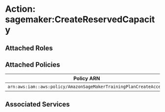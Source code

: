# Action: sagemaker:CreateReservedCapacity

## Attached Roles

## Attached Policies

| Policy ARN | Policy Name |
|------------|-------------|
| `arn:aws:iam::aws:policy/AmazonSageMakerTrainingPlanCreateAccess` | [AmazonSageMakerTrainingPlanCreateAccess](../policies.md#amazonsagemakertrainingplancreateaccess) |

## Associated Services

